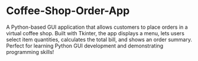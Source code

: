 # Coffee-Shop-Order-App
A Python-based GUI application that allows customers to place orders in a virtual coffee shop. Built with Tkinter, the app displays a menu, lets users select item quantities, calculates the total bill, and shows an order summary. Perfect for learning Python GUI development and demonstrating programming skills!
